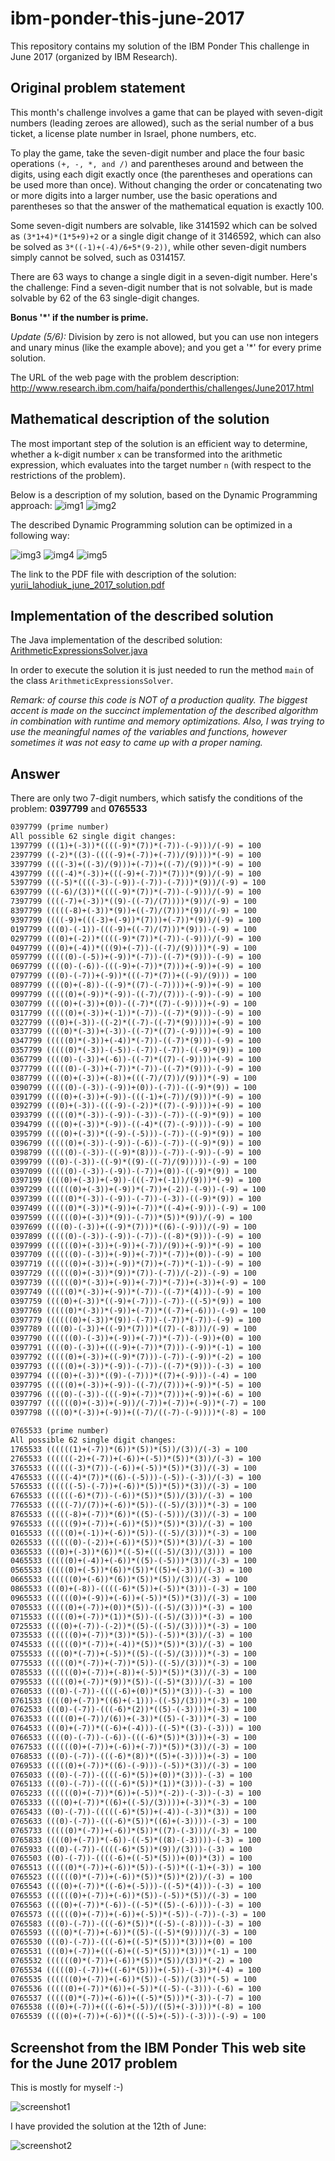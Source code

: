 # ibm-ponder-this-june-2017
This repository contains my solution of the IBM Ponder This challenge in June 2017 (organized by IBM Research).

## Original problem statement
This month's challenge involves a game that can be played with seven-digit numbers (leading zeroes are allowed), such as the serial number of a bus ticket, a license plate number in Israel, phone numbers, etc. 

To play the game, take the seven-digit number and place the four basic operations `(+, -, *, and /)` and parentheses around and between the digits, using each digit exactly once (the parentheses and operations can be used more than once). Without changing the order or concatenating two or more digits into a larger number, use the basic operations and parentheses so that the answer of the mathematical equation is exactly 100. 

Some seven-digit numbers are solvable, like 3141592 which can be solved as `(3*1+4)*(1*5+9)+2` or a single digit change of it 3146592, which can also be solved as `3*((-1)+(-4)/6+5*(9-2))`, while other seven-digit numbers simply cannot be solved, such as 0314157. 

There are 63 ways to change a single digit in a seven-digit number. 
Here's the challenge: Find a seven-digit number that is not solvable, but is made solvable by 62 of the 63 single-digit changes. 

**Bonus '*' if the number is prime.**

*Update (5/6):* Division by zero is not allowed, but you can use non integers and unary minus (like the example above); and you get a '*' for every prime solution.

The URL of the web page with the problem description: http://www.research.ibm.com/haifa/ponderthis/challenges/June2017.html

## Mathematical description of the solution

The most important step of the solution is an efficient way to determine, whether a k-digit number `x` can be transformed into the arithmetic expression, which evaluates into the target number `n` (with respect to the restrictions of the problem).

Below is a description of my solution, based on the Dynamic Programming approach:
![img1](img/img1.png)
![img2](img/img2.png)

The described Dynamic Programming solution can be optimized in a following way:

![img3](img/img3.png)
![img4](img/img4.png)
![img5](img/img5.png)

The link to the PDF file with description of the solution: [yurii_lahodiuk_june_2017_solution.pdf](yurii_lahodiuk_june_2017_solution.pdf)

## Implementation of the described solution

The Java implementation of the described solution: [ArithmeticExpressionsSolver.java](ArithmeticExpressionsSolver.java)

In order to execute the solution it is just needed to run the method `main` of the class `ArithmeticExpressionsSolver`.

*Remark: of course this code is NOT of a production quality. The biggest accent is made on the succinct implementation of the described algorithm in combination with runtime and memory optimizations. Also, I was trying to use the meaningful names of the variables and functions, however sometimes it was not easy to came up with a proper naming.*

## Answer

There are only two 7-digit numbers, which satisfy the conditions of the problem: **0397799** and **0765533**

```txt
0397799 (prime number)
All possible 62 single digit changes:
1397799	(((1)+(-3))*((((-9)*(7))*(-7))-(-9)))/(-9) = 100
2397799	((-2)*((3)-((((-9)+(-7))+(-7))/(9))))*(-9) = 100
3397799	((((-3)+((-3)/(9)))+(-7))+((-7)/(9)))*(-9) = 100
4397799	((((-4)*(-3))+(((-9)+(-7))*(7)))*(9))/(-9) = 100
5397799	(((-5)*((((-3)-(-9))-(-7))-(-7)))*(9))/(-9) = 100
6397799	(((-6)/(3))*((((-9)*(7))*(-7))-(-9)))/(-9) = 100
7397799	((((-7)+(-3))*((9)-((-7)/(7))))*(9))/(-9) = 100
8397799	(((((-8)+(-3))*(9))+((-7)/(7)))*(9))/(-9) = 100
9397799	((((-9)+(((-3)+(-9))*(7)))+(-7))*(9))/(-9) = 100
0197799	(((0)-(-1))-(((-9)+((-7)/(7)))*(9)))-(-9) = 100
0297799	(((0)+(-2))*((((-9)*(7))*(-7))-(-9)))/(-9) = 100
0497799	(((0)+(-4))*(((9)+(-7))-((-7)/(9))))*(-9) = 100
0597799	(((((0)-(-5))+(-9))*(-7))-((-7)*(9)))-(-9) = 100
0697799	((((0)-(-6))-(((-9)+(-7))*(7)))+(-9))+(-9) = 100
0797799	(((0)-(-7))+(-9))*(((-7)*(7))+((-9)/(9))) = 100
0897799	((((0)+(-8))-((-9)*((7)-(-7))))+(-9))+(-9) = 100
0997799	(((((0)+(-9))*(-9))-((-7)/(7)))-(-9))-(-9) = 100
0307799	((((0)+(-3))+(0))-((-7)*((7)-(-9))))+(-9) = 100
0317799	(((((0)+(-3))+(-1))*(-7))-((-7)*(9)))-(-9) = 100
0327799	(((0)+(-3))-((-2)*((-7)-((-7)*(9)))))+(-9) = 100
0337799	((((0)*(-3))+(-3))-((-7)*((7)-(-9))))+(-9) = 100
0347799	(((((0)*(-3))+(-4))*(-7))-((-7)*(9)))-(-9) = 100
0357799	(((((0)*(-3))-(-5))-(-7))-(-7))-((-9)*(9)) = 100
0367799	((((0)-(-3))+(-6))-((-7)*((7)-(-9))))+(-9) = 100
0377799	(((((0)-(-3))+(-7))*(-7))-((-7)*(9)))-(-9) = 100
0387799	((((0)+(-3))+(-8))+(((-7)/(7))/(9)))*(-9) = 100
0390799	(((((0)-(-3))-(-9))+(0))-(-7))-((-9)*(9)) = 100
0391799	((((0)+(-3))+(-9))-(((-1)+(-7))/(9)))*(-9) = 100
0392799	(((0)+(-3))-(((-9)-(-2))*((7)-(-9))))+(-9) = 100
0393799	(((((0)*(-3))-(-9))-(-3))-(-7))-((-9)*(9)) = 100
0394799	((((0)+(-3))*(-9))-((-4)*((7)-(-9))))-(-9) = 100
0395799	((((0)+(-3))*((-9)-(-5)))-(-7))-((-9)*(9)) = 100
0396799	(((((0)+(-3))-(-9))-(-6))-(-7))-((-9)*(9)) = 100
0398799	(((((0)-(-3))-((-9)*(8)))-(-7))-(-9))-(-9) = 100
0399799	(((0)-(-3))-((-9)*((9)-((-7)/(9)))))-(-9) = 100
0397099	(((((0)-(-3))-(-9))-(-7))+(0))-((-9)*(9)) = 100
0397199	((((0)+(-3))+(-9))-(((-7)+(-1))/(9)))*(-9) = 100
0397299	((((((0)+(-3))+(-9))*(-7))+(-2))-(-9))-(-9) = 100
0397399	(((((0)*(-3))-(-9))-(-7))-(-3))-((-9)*(9)) = 100
0397499	(((((0)*(-3))*(-9))+(-7))*((-4)+(-9)))-(-9) = 100
0397599	((((((0)+(-3))*(9))-(-7))*(5))*(9))/(-9) = 100
0397699	((((0)-(-3))+((-9)*(7)))*((6)-(-9)))/(-9) = 100
0397899	(((((0)-(-3))-(-9))-(-7))-((-8)*(9)))-(-9) = 100
0397999	((((((0)+(-3))+(-9))+(-7))/(9))+(-9))*(-9) = 100
0397709	((((((0)-(-3))+(-9))+(-7))*(-7))+(0))-(-9) = 100
0397719	((((((0)+(-3))+(-9))*(7))+(-7))*(-1))-(-9) = 100
0397729	((((((0)+(-3))*(9))*(7))-(-7))/(-2))-(-9) = 100
0397739	((((((0)*(-3))+(-9))+(-7))*(-7))+(-3))+(-9) = 100
0397749	(((((0)*(-3))+(-9))*(-7))-((-7)*(4)))-(-9) = 100
0397759	((((0)+(-3))*((-9)+(-7)))-(-7))-((-5)*(9)) = 100
0397769	(((((0)*(-3))*(-9))+(-7))*((-7)+(-6)))-(-9) = 100
0397779	((((((0)+(-3))*(9))-(-7))-(-7))*(-7))-(-9) = 100
0397789	((((0)-(-3))+((-9)*(7)))*((7)-(-8)))/(-9) = 100
0397790	((((((0)-(-3))+(-9))+(-7))*(-7))-(-9))+(0) = 100
0397791	((((0)-(-3))+(((-9)+(-7))*(7)))-(-9))*(-1) = 100
0397792	(((((0)+(-3))+((-9)*(7)))-(-7))-(-9))*(-2) = 100
0397793	(((((0)+(-3))*(-9))-(-7))-((-7)*(9)))-(-3) = 100
0397794	((((0)+(-3))*((9)-(-7)))*((7)+(-9)))-(-4) = 100
0397795	(((((0)+(-3))+(-9))-((-7)/(7)))+(-9))*(-5) = 100
0397796	((((0)-(-3))-(((-9)+(-7))*(7)))+(-9))+(-6) = 100
0397797	((((((0)+(-3))+(-9))/(-7))+(-7))+(-9))*(-7) = 100
0397798	((((0)*(-3))+(-9))+((-7)/((-7)-(-9))))*(-8) = 100

0765533 (prime number)
All possible 62 single digit changes:
1765533	((((((1)+(-7))*(6))*(5))*(5))/(3))/(-3) = 100
2765533	((((((-2)+(-7))+(-6))+(-5))*(5))*(3))/(-3) = 100
3765533	((((((-3)*(7))-(-6))+(-5))*(5))*(3))/(-3) = 100
4765533	(((((-4)*(7))*((6)-(-5)))-(-5))-(-3))/(-3) = 100
5765533	((((((-5)-(-7))+(-6))*(5))*(5))*(3))/(-3) = 100
6765533	((((((-6)*(7))-(-6))*(5))*(5))/(3))/(-3) = 100
7765533	(((((-7)/(7))+(-6))*(5))-((-5)/(3)))*(-3) = 100
8765533	(((((-8)+(-7))*(6))*((5)-(-5)))/(3))/(-3) = 100
9765533	((((((9)+(-7))+(-6))*(5))*(5))*(3))/(-3) = 100
0165533	(((((0)+(-1))+(-6))*(5))-((-5)/(3)))*(-3) = 100
0265533	((((((0)-(-2))+(-6))*(5))*(5))*(3))/(-3) = 100
0365533	(((0)+(-3))*(6))*((-5)+(((-5)/(3))/(3))) = 100
0465533	(((((0)+(-4))+(-6))*((5)-(-5)))*(3))/(-3) = 100
0565533	(((((0)+(-5))*(6))*(5))*((5)+(-3)))/(-3) = 100
0665533	((((((0)+(-6))*(6))*(5))*(5))/(3))/(-3) = 100
0865533	(((0)+(-8))-((((-6)*(5))+(-5))*(3)))-(-3) = 100
0965533	((((((0)+(-9))+(-6))+(-5))*(5))*(3))/(-3) = 100
0705533	(((((0)+(-7))+(0))*(5))-((-5)/(3)))*(-3) = 100
0715533	(((((0)+(-7))*(1))*(5))-((-5)/(3)))*(-3) = 100
0725533	((((0)+(-7))-(-2))*((5)-((-5)/(3))))*(-3) = 100
0735533	((((((0)+(-7))*(3))*(5))-(-5))*(3))/(-3) = 100
0745533	((((((0)*(-7))+(-4))*(5))*(5))*(3))/(-3) = 100
0755533	((((0)*(-7))+(-5))*((5)-((-5)/(3))))*(-3) = 100
0775533	(((((0)*(-7))+(-7))*(5))-((-5)/(3)))*(-3) = 100
0785533	((((((0)+(-7))+(-8))+(-5))*(5))*(3))/(-3) = 100
0795533	(((((0)+(-7))*(9))*(5))-((-5)*(3)))/(-3) = 100
0760533	(((0)-(-7))-((((-6)+(0))*(5))*(3)))-(-3) = 100
0761533	((((0)+(-7))*((6)+(-1)))-((-5)/(3)))*(-3) = 100
0762533	(((0)-(-7))-(((-6)*(2))*((5)-(-3))))+(-3) = 100
0763533	(((((0)+(-7))/(6))+(-3))*((5)-(-3)))*(-3) = 100
0764533	(((0)+(-7))*((-6)+(-4)))-((-5)*((3)-(-3))) = 100
0766533	((((0)-(-7))-(-6))-(((-6)*(5))*(3)))+(-3) = 100
0767533	((((((0)+(-7))+(-6))+(-7))*(5))*(3))/(-3) = 100
0768533	(((0)-(-7))-(((-6)*(8))*((5)+(-3))))+(-3) = 100
0769533	(((((0)+(-7))*((6)-(-9)))-(-5))*(3))/(-3) = 100
0765033	(((0)-(-7))-((((-6)*(5))+(0))*(3)))-(-3) = 100
0765133	(((0)-(-7))-((((-6)*(5))*(1))*(3)))-(-3) = 100
0765233	((((((0)+(-7))*(6))+(-5))*(-2))-(-3))-(-3) = 100
0765333	((((0)+(-7))*((6)+((-5)/(3))))+(-3))*(-3) = 100
0765433	((0)-(-7))-(((((-6)*(5))+(-4))-(-3))*(3)) = 100
0765633	(((0)-(-7))-(((-6)*(5))*((6)+(-3))))-(-3) = 100
0765733	(((((0)*(-7))+(-6))*(5))*((7)-(-3)))/(-3) = 100
0765833	((((0)+(-7))*(-6))-((-5)*((8)-(-3))))-(-3) = 100
0765933	(((0)-(-7))-((((-6)*(5))*(9))/(3)))-(-3) = 100
0765503	((0)-(-7))-((((-6)+((-5)*(5)))+(0))*(3)) = 100
0765513	(((((0)*(-7))+(-6))*(5))-(-5))*((-1)+(-3)) = 100
0765523	((((((0)*(-7))+(-6))*(5))*(5))*(2))/(-3) = 100
0765543	((((0)+(-7))*((-6)+(-5)))-((-5)*(4)))-(-3) = 100
0765553	((((((0)+(-7))+(-6))*(5))-(-5))*(5))/(-3) = 100
0765563	((((0)+(-7))*(-6))-((-5)*((5)-(-6))))-(-3) = 100
0765573	((((((0)+(-7))+(-6))+(-5))*(-5))-(-7))-(-3) = 100
0765583	(((0)-(-7))-(((-6)*(5))*((-5)-(-8))))-(-3) = 100
0765593	((((0)*(-7))+(-6))*((5)-((-5)*(9))))/(-3) = 100
0765530	(((0)-(-7))-(((-6)+((-5)*(5)))*(3)))+(0) = 100
0765531	(((0)+(-7))+(((-6)+((-5)*(5)))*(3)))*(-1) = 100
0765532	((((((0)*(-7))+(-6))*(5))*(5))/(3))*(-2) = 100
0765534	(((((0)-(-7))+((-6)*(5)))+(-5))-(-3))*(-4) = 100
0765535	((((((0)+(-7))+(-6))*(5))-(-5))/(3))*(-5) = 100
0765536	(((((0)+(-7))*(6))+(-5))*((-5)-(-3)))-(-6) = 100
0765537	(((((0)*(-7))+(-6))+((-5)*(5)))*(-3))-(-7) = 100
0765538	(((0)+(-7))+(((-6)+(-5))/((5)+(-3))))*(-8) = 100
0765539	((((0)+(-7))+(-6))*(((-5)+(-5))-(-3)))-(-9) = 100
```

## Screenshot from the IBM Ponder This web site for the June 2017 problem
 
This is mostly for myself :-)
 
![screenshot1](img/screenshot1.png)

I have provided the solution at the 12th of June:

![screenshot2](img/screenshot2.png)
